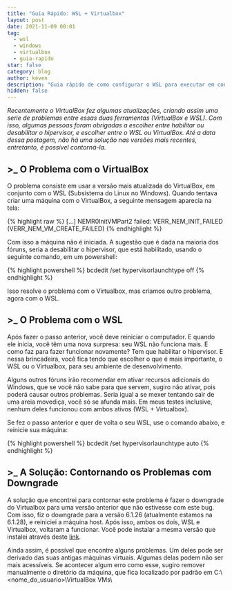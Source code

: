 ```yaml
---
title: "Guia Rápido: WSL + Virtualbox"
layout: post
date: 2021-11-09 00:01
tag:
  - wsl
  - windows
  - virtualbox
  - guia-rapido
star: false
category: blog
author: keven
description: "Guia rápido de como configurar o WSL para executar em conjunto com o VirtualBox"
hidden: false
---
```


*Recentemente o VirtualBox fez algumas atualizações, criando assim uma serie de problemas entre essas duas ferramentas (VirtualBox e WSL). Com isso, algumas pessoas foram obrigadas a escolher entre habilitar ou desabilitar o hipervisor, e escolher entre o WSL ou VirtualBox. Até a data dessa postagem, não há uma solução nas versões mais recentes, entretanto, é possível contorná-la.*

## >_ O Problema com o VirtualBox

O problema consiste em usar a versão mais atualizada do VirtualBox, em conjunto com o WSL (Subsistema do Linux no Windows). Quando tentava criar uma máquina com o VirtualBox, a seguinte mensagem aparecia na tela:

{% highlight raw %}
[...] NEMR0InitVMPart2 failed: VERR_NEM_INIT_FAILED (VERR_NEM_VM_CREATE_FAILED)
{% endhighlight %}

Com isso a máquina não é iniciada. A sugestão que é dada na maioria dos fóruns, seria a desabilitar o hipervisor, que está habilitado, usando o seguinte comando, em um powershell:

{% highlight powershell %}
bcdedit /set hypervisorlaunchtype off
{% endhighlight %}

Isso resolve o problema com o Virtualbox, mas criamos outro problema, agora com o WSL.

## >_ O Problema com o WSL

Após fazer o passo anterior, você deve reiniciar o computador. E quando ele inicia, você têm uma nova surpresa: seu WSL não funciona mais. E como faz para fazer funcionar novamente? Tem que habilitar o hipervisor. E nessa brincadeira, você fica tendo que escolher o que é mais importante, o WSL ou o Virtualbox, para seu ambiente de desenvolvimento.

Alguns outros fóruns irão recomendar em ativar recursos adicionais do Windows, que se você não sabe para que servem, sugiro não ativar, pois poderá causar outros problemas. Seria igual a se mexer tentando sair de uma areia movediça, você só se afunda mais. Em meus testes inclusive, nenhum deles funcionou com ambos ativos (WSL + Virtualbox).

Se fez o passo anterior e quer de volta o seu WSL, use o comando abaixo, e reinicie sua máquina:

{% highlight powershell %}
bcdedit /set hypervisorlaunchtype auto
{% endhighlight %}

## >_ A Solução: Contornando os Problemas com Downgrade

A solução que encontrei para contornar este problema é fazer o downgrade do Virtualbox para uma versão anterior que não estivesse com este bug. Com isso, fiz o downgrade para a versão 6.1.26 (atualmente estamos na 6.1.28), e reiniciei a máquina host. Após isso, ambos os dois, WSL e Virtualbox, voltaram a funcionar. Você pode instalar a mesma versão que instalei através deste [link][1].

Ainda assim, é possível que encontre alguns problemas. Um deles pode ser derivado das suas antigas máquinas virtuais. Algumas delas podem não ser mais acessíveis. Se acontecer algum erro como esse, sugiro remover manualmente o diretório da máquina, que fica localizado por padrão em <span class="evidence">C:\\\<nome_do_usuario>\VirtualBox VMs\\</span>

<div class="breaker"></div>

[1]: https://www.virtualbox.org/wiki/Download_Old_Builds_6_1 